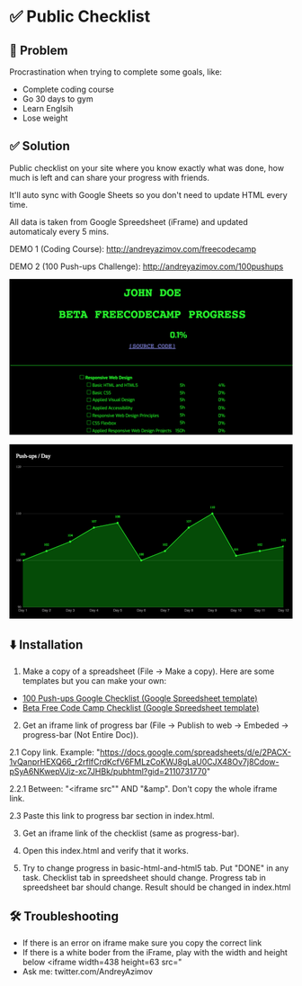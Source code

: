 # ✅ Public Checklist

## 🤔 Problem

Procrastination when trying to complete some goals, like:
- Complete coding course
- Go 30 days to gym
- Learn Englsih
- Lose weight

## ✅ Solution

Public checklist on your site where you know exactly what was done, how much is left and can share your progress with friends.

It'll auto sync with Google Sheets so you don't need to update HTML every  time.

All data is taken from Google Spreedsheet (iFrame) and updated automaticaly every 5 mins.

DEMO 1 (Coding Course): http://andreyazimov.com/freecodecamp

DEMO 2 (100 Push-ups Challenge): http://andreyazimov.com/100pushups

![Picture](https://raw.githubusercontent.com/AndreyAzimov/myprogress/master/pic.png)

![Picture](https://raw.githubusercontent.com/AndreyAzimov/myprogress/master/chart.png)

## ⬇️ Installation

1. Make a copy of a spreadsheet (File -> Make a copy). Here are some templates but you can make your own:
- [100 Push-ups Google Checklist (Google Spreedsheet template)](https://docs.google.com/spreadsheets/d/1OPdKJrqP5Mqb2W-v6GuZIoaPwlOZ5u-j8mp_zBuW_Nw/edit#gid=0)
- [Beta Free Code Camp Checklist (Google Spreedsheet template)](https://docs.google.com/spreadsheets/d/1fk4YFSs1f8YnTOpaRJa-2qePHE2J5MWxBzok-dYIVI4/edit?usp=sharing)

2. Get an iframe link of progress bar (File -> Publish to web -> Embeded -> progress-bar (Not Entire Doc)).

2.1 Copy link. Example: "https://docs.google.com/spreadsheets/d/e/2PACX-1vQanprHEXQ66_r2rflfCrdKcfV6FMLzCoKWJ8gLaU0CJX48Ov7j8Cdow-pSyA6NKwepVJiz-xc7JHBk/pubhtml?gid=2110731770"

2.2.1 Between: "<iframe src"" AND "&amp". Don't copy the whole iframe link.

2.3 Paste this link to progress bar section in index.html.


3. Get an iframe link of the checklist (same as progress-bar).

4. Open this index.html and verify that it works.

5. Try to change progress in basic-html-and-html5 tab. Put "DONE" in any task. Checklist tab in spreedsheet should change. Progress tab in spreedsheet bar should change. Result should be changed in index.html

## 🛠 Troubleshooting

- If there is an error on iframe make sure you copy the correct link
- If there is a white boder from the iFrame, play with the width and height below <iframe width=438 height=63 src="
- Ask me: twitter.com/AndreyAzimov

